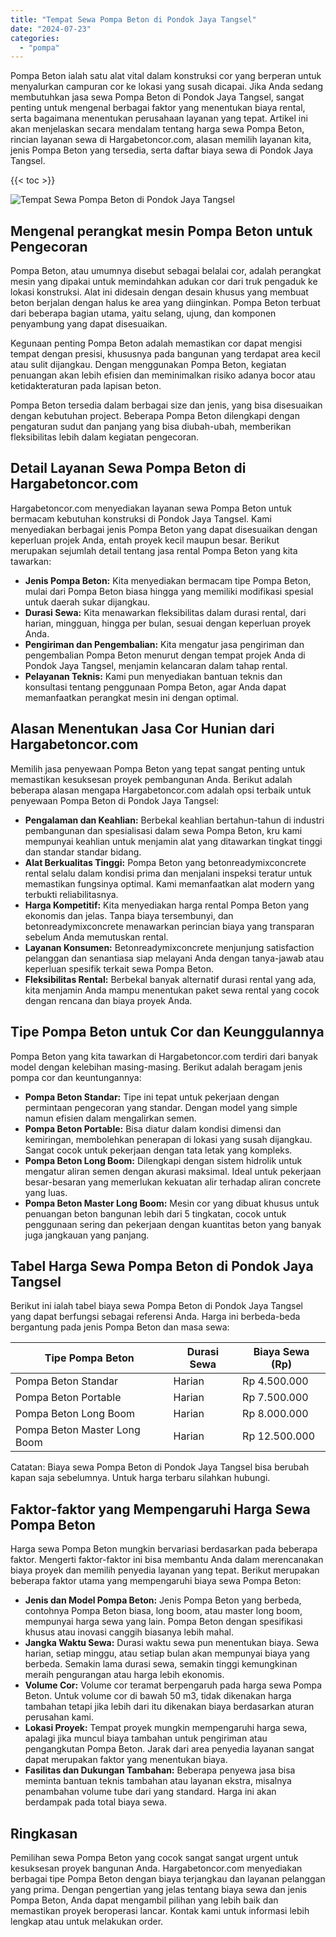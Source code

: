 ```yaml
---
title: "Tempat Sewa Pompa Beton di Pondok Jaya Tangsel"
date: "2024-07-23"
categories: 
  - "pompa"
---
```




Pompa Beton ialah satu alat vital dalam konstruksi cor yang berperan untuk menyalurkan campuran cor ke lokasi yang susah dicapai. Jika Anda sedang membutuhkan jasa sewa Pompa Beton di Pondok Jaya Tangsel, sangat penting untuk mengenal berbagai faktor yang menentukan biaya rental, serta bagaimana menentukan perusahaan layanan yang tepat. Artikel ini akan menjelaskan secara mendalam tentang harga sewa Pompa Beton, rincian layanan sewa di Hargabetoncor.com, alasan memilih layanan kita, jenis Pompa Beton yang tersedia, serta daftar biaya sewa di Pondok Jaya Tangsel.

{{< toc >}}

![Tempat Sewa Pompa Beton di Pondok Jaya Tangsel](https://hargareadymixid.github.io/pompa/concrete-pump%20(9).png)

## Mengenal perangkat mesin Pompa Beton untuk Pengecoran

Pompa Beton, atau umumnya disebut sebagai belalai cor, adalah perangkat mesin yang dipakai untuk memindahkan adukan cor dari truk pengaduk ke lokasi konstruksi. Alat ini didesain dengan desain khusus yang membuat beton berjalan dengan halus ke area yang diinginkan. Pompa Beton terbuat dari beberapa bagian utama, yaitu selang, ujung, dan komponen penyambung yang dapat disesuaikan.

Kegunaan penting Pompa Beton adalah memastikan cor dapat mengisi tempat dengan presisi, khususnya pada bangunan yang terdapat area kecil atau sulit dijangkau. Dengan menggunakan Pompa Beton, kegiatan penuangan akan lebih efisien dan meminimalkan risiko adanya bocor atau ketidakteraturan pada lapisan beton.

Pompa Beton tersedia dalam berbagai size dan jenis, yang bisa disesuaikan dengan kebutuhan project. Beberapa Pompa Beton dilengkapi dengan pengaturan sudut dan panjang yang bisa diubah-ubah, memberikan fleksibilitas lebih dalam kegiatan pengecoran.

## Detail Layanan Sewa Pompa Beton di Hargabetoncor.com

Hargabetoncor.com menyediakan layanan sewa Pompa Beton untuk bermacam kebutuhan konstruksi di Pondok Jaya Tangsel. Kami menyediakan berbagai jenis Pompa Beton yang dapat disesuaikan dengan keperluan projek Anda, entah proyek kecil maupun besar. Berikut merupakan sejumlah detail tentang jasa rental Pompa Beton yang kita tawarkan:

- **Jenis Pompa Beton:** Kita menyediakan bermacam tipe Pompa Beton, mulai dari Pompa Beton biasa hingga yang memiliki modifikasi spesial untuk daerah sukar dijangkau.
- **Durasi Sewa:** Kita menawarkan fleksibilitas dalam durasi rental, dari harian, mingguan, hingga per bulan, sesuai dengan keperluan proyek Anda.
- **Pengiriman dan Pengembalian:** Kita mengatur jasa pengiriman dan pengembalian Pompa Beton menurut dengan tempat projek Anda di Pondok Jaya Tangsel, menjamin kelancaran dalam tahap rental.
- **Pelayanan Teknis:** Kami pun menyediakan bantuan teknis dan konsultasi tentang penggunaan Pompa Beton, agar Anda dapat memanfaatkan perangkat mesin ini dengan optimal.

## Alasan Menentukan Jasa Cor Hunian dari Hargabetoncor.com

Memilih jasa penyewaan Pompa Beton yang tepat sangat penting untuk memastikan kesuksesan proyek pembangunan Anda. Berikut adalah beberapa alasan mengapa Hargabetoncor.com adalah opsi terbaik untuk penyewaan Pompa Beton di Pondok Jaya Tangsel:

- **Pengalaman dan Keahlian:** Berbekal keahlian bertahun-tahun di industri pembangunan dan spesialisasi dalam sewa Pompa Beton, kru kami mempunyai keahlian untuk menjamin alat yang ditawarkan tingkat tinggi dan standar standar bidang.
- **Alat Berkualitas Tinggi:** Pompa Beton yang betonreadymixconcrete rental selalu dalam kondisi prima dan menjalani inspeksi teratur untuk memastikan fungsinya optimal. Kami memanfaatkan alat modern yang terbukti reliabilitasnya.
- **Harga Kompetitif:** Kita menyediakan harga rental Pompa Beton yang ekonomis dan jelas. Tanpa biaya tersembunyi, dan betonreadymixconcrete menawarkan perincian biaya yang transparan sebelum Anda memutuskan rental.
- **Layanan Konsumen:** Betonreadymixconcrete menjunjung satisfaction pelanggan dan senantiasa siap melayani Anda dengan tanya-jawab atau keperluan spesifik terkait sewa Pompa Beton.
- **Fleksibilitas Rental:** Berbekal banyak alternatif durasi rental yang ada, kita menjamin Anda mampu menentukan paket sewa rental yang cocok dengan rencana dan biaya proyek Anda.

## Tipe Pompa Beton untuk Cor dan Keunggulannya

Pompa Beton yang kita tawarkan di Hargabetoncor.com terdiri dari banyak model dengan kelebihan masing-masing. Berikut adalah beragam jenis pompa cor dan keuntungannya:

- **Pompa Beton Standar:** Tipe ini tepat untuk pekerjaan dengan permintaan pengecoran yang standar. Dengan model yang simple namun efisien dalam mengalirkan semen.
- **Pompa Beton Portable:** Bisa diatur dalam kondisi dimensi dan kemiringan, membolehkan penerapan di lokasi yang susah dijangkau. Sangat cocok untuk pekerjaan dengan tata letak yang kompleks.
- **Pompa Beton Long Boom:** Dilengkapi dengan sistem hidrolik untuk mengatur aliran semen dengan akurasi maksimal. Ideal untuk pekerjaan besar-besaran yang memerlukan kekuatan alir terhadap aliran concrete yang luas.
- **Pompa Beton Master Long Boom:** Mesin cor yang dibuat khusus untuk penuangan beton bangunan lebih dari 5 tingkatan, cocok untuk penggunaan sering dan pekerjaan dengan kuantitas beton yang banyak juga jangkauan yang panjang.

## Tabel Harga Sewa Pompa Beton di Pondok Jaya Tangsel

Berikut ini ialah tabel biaya sewa Pompa Beton di Pondok Jaya Tangsel yang dapat berfungsi sebagai referensi Anda. Harga ini berbeda-beda bergantung pada jenis Pompa Beton dan masa sewa:

| Tipe Pompa Beton | Durasi Sewa | Biaya Sewa (Rp) |
| --- | --- | --- |
| Pompa Beton Standar | Harian | Rp 4.500.000 |
| Pompa Beton Portable | Harian | Rp 7.500.000 |
| Pompa Beton Long Boom | Harian | Rp 8.000.000 |
| Pompa Beton Master Long Boom | Harian | Rp 12.500.000 |

Catatan: Biaya sewa Pompa Beton di Pondok Jaya Tangsel bisa berubah kapan saja sebelumnya. Untuk harga terbaru silahkan hubungi.

## Faktor-faktor yang Mempengaruhi Harga Sewa Pompa Beton

Harga sewa Pompa Beton mungkin bervariasi berdasarkan pada beberapa faktor. Mengerti faktor-faktor ini bisa membantu Anda dalam merencanakan biaya proyek dan memilih penyedia layanan yang tepat. Berikut merupakan beberapa faktor utama yang mempengaruhi biaya sewa Pompa Beton:

- **Jenis dan Model Pompa Beton:** Jenis Pompa Beton yang berbeda, contohnya Pompa Beton biasa, long boom, atau master long boom, mempunyai harga sewa yang lain. Pompa Beton dengan spesifikasi khusus atau inovasi canggih biasanya lebih mahal.
- **Jangka Waktu Sewa:** Durasi waktu sewa pun menentukan biaya. Sewa harian, setiap minggu, atau setiap bulan akan mempunyai biaya yang berbeda. Semakin lama durasi sewa, semakin tinggi kemungkinan meraih pengurangan atau harga lebih ekonomis.
- **Volume Cor:** Volume cor teramat berpengaruh pada harga sewa Pompa Beton. Untuk volume cor di bawah 50 m3, tidak dikenakan harga tambahan tetapi jika lebih dari itu dikenakan biaya berdasarkan aturan perusahan kami.
- **Lokasi Proyek:** Tempat proyek mungkin mempengaruhi harga sewa, apalagi jika muncul biaya tambahan untuk pengiriman atau pengangkutan Pompa Beton. Jarak dari area penyedia layanan sangat dapat merupakan faktor yang menentukan biaya.
- **Fasilitas dan Dukungan Tambahan:** Beberapa penyewa jasa bisa meminta bantuan teknis tambahan atau layanan ekstra, misalnya penambahan volume tube dari yang standard. Harga ini akan berdampak pada total biaya sewa.

## Ringkasan

Pemilihan sewa Pompa Beton yang cocok sangat sangat urgent untuk kesuksesan proyek bangunan Anda. Hargabetoncor.com menyediakan berbagai tipe Pompa Beton dengan biaya terjangkau dan layanan pelanggan yang prima. Dengan pengertian yang jelas tentang biaya sewa dan jenis Pompa Beton, Anda dapat mengambil pilihan yang lebih baik dan memastikan proyek beroperasi lancar. Kontak kami untuk informasi lebih lengkap atau untuk melakukan order.
